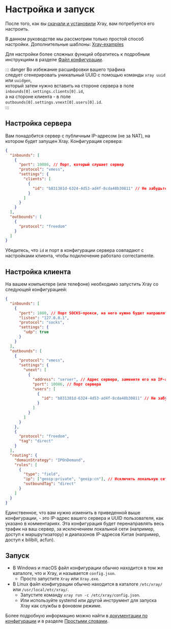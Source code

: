 # Настройка и запуск

После того, как вы [скачали и установили](./install) Xray, вам потребуется его
настроить.

В данном руководстве мы рассмотрим только простой способ настройки.
Дополнительные шаблоны: [Xray-examples](https://github.com/XTLS/Xray-examples)

Для настройки более сложных функций обратитесь к подробным инструкциям в разделе
[Файл конфигурации](../config/).

::: danger Во избежание расшифровки вашего трафика <br> следует сгенерировать
уникальный UUID с помощью команды `xray uuid` или `uuidgen`, <br> который затем
нужно вставить на стороне сервера в поле `inbounds[0].settings.clients[0].id`,
<br> а на стороне клиента - в поле `outbounds[0].settings.vnext[0].users[0].id`.
<br> :::

## Настройка сервера

Вам понадобится сервер с публичным IP-адресом (не за NAT), на котором будет
запущен Xray. Конфигурация сервера:

```json
{
  "inbounds": [
    {
      "port": 10086, // Порт, который слушает сервер
      "protocol": "vmess",
      "settings": {
        "clients": [
          {
            "id": "b831381d-6324-4d53-ad4f-8cda48b30811" // Не забудьте заменить это поле, сгенерировав UUID с помощью `xray uuid` или `uuidgen`
          }
        ]
      }
    }
  ],
  "outbounds": [
    {
      "protocol": "freedom"
    }
  ]
}
```

Убедитесь, что `id` и порт в конфигурации сервера совпадают с настройками
клиента, чтобы подключение работало correctamente.

## Настройка клиента

На вашем компьютере (или телефоне) необходимо запустить Xray со следующей
конфигурацией:

```json
{
  "inbounds": [
    {
      "port": 1080, // Порт SOCKS-прокси, на него нужно будет направлять трафик в браузере
      "listen": "127.0.0.1",
      "protocol": "socks",
      "settings": {
        "udp": true
      }
    }
  ],
  "outbounds": [
    {
      "protocol": "vmess",
      "settings": {
        "vnext": [
          {
            "address": "server", // Адрес сервера, замените его на IP-адрес или доменное имя вашего сервера
            "port": 10086, // Порт сервера
            "users": [
              {
                "id": "b831381d-6324-4d53-ad4f-8cda48b30811" // Не забудьте заменить это поле, сгенерировав UUID с помощью `xray uuid` или `uuidgen`
              }
            ]
          }
        ]
      }
    },
    {
      "protocol": "freedom",
      "tag": "direct"
    }
  ],
  "routing": {
    "domainStrategy": "IPOnDemand",
    "rules": [
      {
        "type": "field",
        "ip": ["geoip:private", "geoip:cn"], // Исключить локальную сеть и диапазоны IP-адресов Китая
        "outboundTag": "direct"
      }
    ]
  }
}
```

Единственное, что вам нужно изменить в приведенной выше конфигурации, - это
IP-адрес вашего сервера и UUID пользователя, как указано в комментариях. Эта
конфигурация будет перенаправлять весь трафик на ваш сервер, за исключением
локальной сети (например, доступ к маршрутизатору) и диапазонов IP-адресов Китая
(например, доступ к bilibili, acfun).

## Запуск

- В Windows и macOS файл конфигурации обычно находится в том же каталоге, что и
  Xray, и называется `config.json`.
  - Просто запустите `Xray` или `Xray.exe`.
- В Linux файл конфигурации обычно находится в каталоге `/etc/xray/` или
  `/usr/local/etc/xray/`.
  - Запустите команду `xray run -c /etc/xray/config.json`.
  - Или используйте systemd или другой инструмент для запуска Xray как службы в
    фоновом режиме.

Более подробную информацию можно найти в
[документации по конфигурации](../config/) и в разделе
[Простыми словами](./level-0/).
